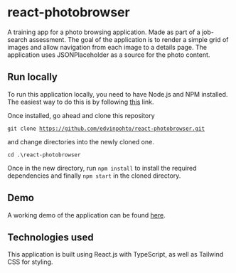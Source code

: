 # react-photobrowser
A training app for a photo browsing application. Made as part of a job-search assessment.
The goal of the application is to render a simple grid of images and allow navigation from each image to a details page. The application uses JSONPlaceholder as a source for the photo content.

## Run locally
To run this application locally, you need to have Node.js and NPM installed. The easiest way to do this is by following [this](https://nodejs.org/en/) link.

Once installed, go ahead and clone this repository

<code>git clone https://github.com/edvinpohto/react-photobrowser.git</code>

and change directories into the newly cloned one.

<code>cd .\react-photobrowser</code>

Once in the new directory, run <code>npm install</code> to install the required dependencies and finally <code>npm start</code> in the cloned directory.

## Demo
A working demo of the application can be found [here](https://edvinsimages.netlify.app/).

## Technologies used
This application is built using React.js with TypeScript, as well as Tailwind CSS for styling.
